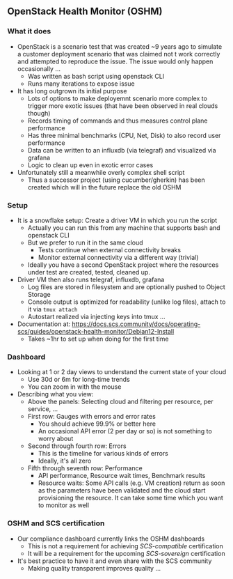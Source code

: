 ## OpenStack Health Monitor (OSHM)

### What it does
* OpenStack is a scenario test that was created ~9 years ago to simulate a
  customer deployment scenario that was claimed not t work correctly and
  attempted to reproduce the issue. The issue would only happen occasionally ...
    - Was written as bash script using openstack CLI
    - Runs many iterations to expose issue
* It has long outgrown its initial purpose
    - Lots of options to make deployemnt scenario more complex to trigger
      more exotic issues (that have been observed in real clouds though)
    - Records timing of commands and thus measures control plane performance
    - Has three minimal benchmarks (CPU, Net, Disk) to also record user performance
    - Data can be written to an influxdb (via telegraf) and visualized via grafana
    - Logic to clean up even in exotic error cases
* Unfortunately still a meanwhile overly complex shell script
    - Thus a successor project (using cucumber/gherkin) has been created which will
      in the future replace the old OSHM

### Setup
* It is a snowflake setup: Create a driver VM in which you run the script
    - Actually you can run this from any machine that supports bash and openstack CLI
    - But we prefer to run it in the same cloud
        * Tests continue when external connectivity breaks
        * Monitor external connectivity via a different way (trivial)
    - Ideally you have a second OpenStack project where the resources under
      test are created, tested, cleaned up.
* Driver VM then also runs telegraf, influxdb, grafana
    - Log files are stored in filesystem and are optionally pushed to Object Storage
    - Console output is optimized for readability (unlike log files), attach to it via `tmux attach`
    - Autostart realized via injecting keys into tmux ...
* Documentation at: <https://docs.scs.community/docs/operating-scs/guides/openstack-health-monitor/Debian12-Install>
    - Takes ~1hr to set up when doing for the first time

### Dashboard
* Looking at 1 or 2 day views to understand the current state of your cloud
    - Use 30d or 6m for long-time trends
    - You can zoom in with the mouse
* Describing what you view:
    - Above the panels: Selecting cloud and filtering per resource, per service, ...
    - First row: Gauges with errors and error rates
        * You should achieve 99.9% or better here
        * An occasional API error (2 per day or so) is not something to worry about
    - Second through fourth row: Errors
        * This is the timeline for various kinds of errors
        * Ideally, it's all zero
    - Fifth through seventh row: Performance
        * API performance, Resource wait times, Benchmark results
        * Resource waits: Some API calls (e.g. VM creation) return as soon as the parameters
          have been validated and the cloud start provisioning the resource. It can take
          some time which you want to monitor as well

### OSHM and SCS certification
* Our compliance dashboard currently links the OSHM dashboards
    - This is not a requirement for achieving *SCS-compatible* certification
    - It will be a requirement for the upcoming *SCS-sovereign* certification
* It's best practice to have it and even share with the SCS community
    - Making quality transparent improves quality ...
